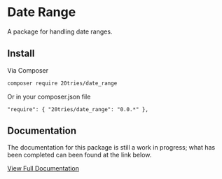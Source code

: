 # Date Range

A package for handling date ranges.

## Install

Via Composer

``` bash
composer require 20tries/date_range
```

Or in your composer.json file

`
"require": {
    "20tries/date_range": "0.0.*"
  },
`

## Documentation 

The documentation for this package is still a work in progress; what has been completed can been found at the link below.

[View Full Documentation](http://20tries.github.io/date_range)
